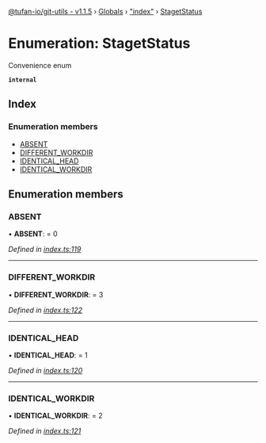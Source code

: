 [@tufan-io/git-utils - v1.1.5](../README.md) › [Globals](../globals.md) › ["index"](../modules/_index_.md) › [StagetStatus](_index_.stagetstatus.md)

# Enumeration: StagetStatus

Convenience enum

**`internal`** 

## Index

### Enumeration members

* [ABSENT](_index_.stagetstatus.md#absent)
* [DIFFERENT_WORKDIR](_index_.stagetstatus.md#different_workdir)
* [IDENTICAL_HEAD](_index_.stagetstatus.md#identical_head)
* [IDENTICAL_WORKDIR](_index_.stagetstatus.md#identical_workdir)

## Enumeration members

###  ABSENT

• **ABSENT**: = 0

*Defined in [index.ts:119](https://github.com/tufan-io/git-utils/blob/e2925b0/src/index.ts#L119)*

___

###  DIFFERENT_WORKDIR

• **DIFFERENT_WORKDIR**: = 3

*Defined in [index.ts:122](https://github.com/tufan-io/git-utils/blob/e2925b0/src/index.ts#L122)*

___

###  IDENTICAL_HEAD

• **IDENTICAL_HEAD**: = 1

*Defined in [index.ts:120](https://github.com/tufan-io/git-utils/blob/e2925b0/src/index.ts#L120)*

___

###  IDENTICAL_WORKDIR

• **IDENTICAL_WORKDIR**: = 2

*Defined in [index.ts:121](https://github.com/tufan-io/git-utils/blob/e2925b0/src/index.ts#L121)*
